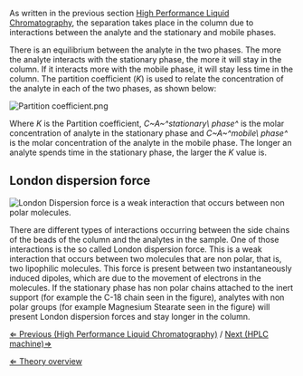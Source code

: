 As written in the previous section [High Performance Liquid
Chromatography](/wiki/High_Performance_Liquid_Chromatography "wikilink"), the
separation takes place in the column due to interactions between the
analyte and the stationary and mobile phases.

There is an equilibrium between the analyte in the two phases. The more
the analyte interacts with the stationary phase, the more it will stay
in the column. If it interacts more with the mobile phase, it will stay
less time in the column. The partition coefficient (*K*) is used to
relate the concentration of the analyte in each of the two phases, as
shown below:

![](https://s3-us-west-2.amazonaws.com/labster/wiki/media/Partition_coefficient.png " Partition coefficient.png")

Where *K* is the Partition coefficient, *C~A~^stationary\\ phase^* is
the molar concentration of analyte in the stationary phase and
*C~A~^mobile\\ phase^* is the molar concentration of the analyte in the
mobile phase. The longer an analyte spends time in the stationary phase,
the larger the *K* value is.

London dispersion force
-----------------------

![London Dispersion force is a weak interaction that occurs between non polar molecules.](https://s3-us-west-2.amazonaws.com/labster/wiki/media/London_Dispension_Force.jpg "London Dispersion force is a weak interaction that occurs between non polar molecules.")

There are different types of interactions occurring between the side
chains of the beads of the column and the analytes in the sample. One of
those interactions is the so called London dispersion force. This is a
weak interaction that occurs between two molecules that are non polar,
that is, two lipophilic molecules. This force is present between two
instantaneously induced dipoles, which are due to the movement of
electrons in the molecules. If the stationary phase has non polar chains
attached to the inert support (for example the C-18 chain seen in the
figure), analytes with non polar groups (for example Magnesium Stearate
seen in the figure) will present London dispersion forces and stay
longer in the column.

[⇐ Previous (High Performance Liquid
Chromatography)](/wiki/High_Performance_Liquid_Chromatography "wikilink") / [
Next (HPLC machine)⇒ ](/wiki/HPLC_machine "wikilink")

[⇐ Theory overview](/wiki/HPLC "wikilink")

